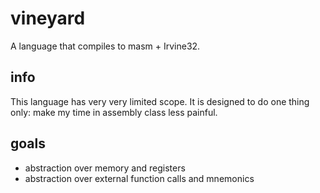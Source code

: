 # vineyard

A language that compiles to masm + Irvine32.

## info

This language has very very limited scope. It is designed to do one thing only:
make my time in assembly class less painful.

## goals

- abstraction over memory and registers
- abstraction over external function calls and mnemonics
